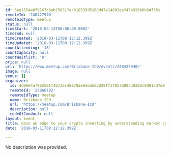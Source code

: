 ```yaml
---
id: 6ee1554a0f9167c6ab25631fec618535d5168d47a14802eaf47b926b8b84f35c
remoteId: '248427940'
remoteIdType: meetup
status: null
timeStart: '2018-03-13T08:00:00.000Z'
timeEnd: null
timeCreated: '2018-03-11T08:12:12.399Z'
timeUpdated: '2018-03-11T08:12:12.399Z'
countAttending: '18'
countCapacity: null
countWaitlist: '0'
price: null
url: 'https://www.meetup.com/Brisbane-ICO/events/248427940/'
image: null
venue: {}
organizer:
  id: 4d90e4a7902591f4b73e148e70ae9aba5e3d29ff1f057a89c30202c9d913d7d8
  remoteId: '25866782'
  remoteIdType: meetup
  name: Brisbane ICO
  url: 'https://meetup.com/Brisbane-ICO'
  description: null
  codeOfConduct: null
layout: event
title: Gain an edge to your crypto investing by understanding market cycles
date: '2018-03-11T08:12:12.399Z'

---
```

No description was provided.
